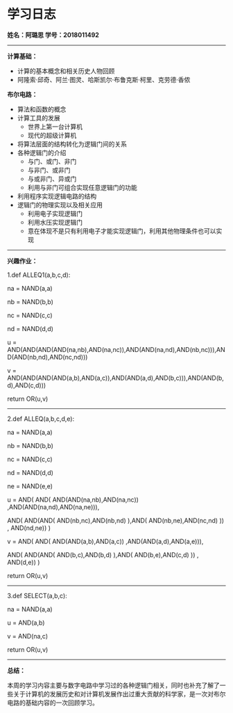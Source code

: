# 学习日志

**姓名：阿璐思 学号：2018011492**

***

**计算基础：**

* 计算的基本概念和相关历史人物回顾
* 阿隆索·邱奇、阿兰·图灵、哈斯凯尔·布鲁克斯·柯里、克劳德·香侬

**布尔电路：**

* 算法和函数的概念
* 计算工具的发展
  * 世界上第一台计算机
  * 现代的超级计算机
* 将算法层面的结构转化为逻辑门间的关系
* 各种逻辑门的介绍
  * 与门、或门、非门
  * 与非门、或非门
  * 与或非门、异或门
  * 利用与非门可组合实现任意逻辑门的功能
* 利用程序实现逻辑电路的结构
* 逻辑门的物理实现以及相关应用
  * 利用电子实现逻辑门
  * 利用水压实现逻辑门
  * 意在体现不是只有利用电子才能实现逻辑门，利用其他物理条件也可以实现

***

**兴趣作业：**

1.def ALLEQ1(a,b,c,d):

  na = NAND(a,a)

  nb = NAND(b,b)

  nc = NAND(c,c)

  nd = NAND(d,d)

  u = AND(AND(AND(AND(na,nb),AND(na,nc)),AND(AND(na,nd),AND(nb,nc))),AND(AND(nb,nd),AND(nc,nd)))

  v = AND(AND(AND(AND(a,b),AND(a,c)),AND(AND(a,d),AND(b,c))),AND(AND(b,d),AND(c,d)))

  return OR(u,v)

***

2.def ALLEQ(a,b,c,d,e):

  na = NAND(a,a)

  nb = NAND(b,b)

  nc = NAND(c,c)

  nd = NAND(d,d)

  ne = NAND(e,e)

  u = AND( AND( AND(AND(na,nb),AND(na,nc)) ,AND(AND(na,nd),AND(na,ne))),

   AND( AND(AND( AND(nb,nc),AND(nb,nd) ),AND( AND(nb,ne),AND(nc,nd) )) , AND(nd,ne)) )

  v = AND( AND( AND(AND(a,b),AND(a,c)) ,AND(AND(a,d),AND(a,e))),

   AND( AND(AND( AND(b,c),AND(b,d) ),AND( AND(b,e),AND(c,d) )) , AND(d,e)) )

  return OR(u,v)

***

3.def SELECT(a,b,c):

  na = NAND(a,a)

  u = AND(a,b)

  v = AND(na,c)

  return OR(u,v)

***

**总结：**

​	本周的学习内容主要与数字电路中学习过的各种逻辑门相关，同时也补充了解了一些关于计算机的发展历史和对计算机发展作出过重大贡献的科学家，是一次对布尔电路的基础内容的一次回顾学习。